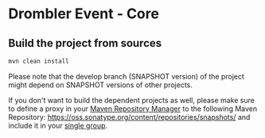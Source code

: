 # Drombler Event - Core


## Build the project from sources
```bash
mvn clean install
```
Please note that the develop branch (SNAPSHOT version) of the project might depend on SNAPSHOT versions of other projects.

If you don't want to build the dependent projects as well, please make sure to define a proxy in your [Maven Repository Manager](https://maven.apache.org/repository-management.html) to the following Maven Repository: https://oss.sonatype.org/content/repositories/snapshots/ and include it in your [single group](https://help.sonatype.com/repomanager3/formats/maven-repositories#MavenRepositories-ConfiguringApacheMaven).
